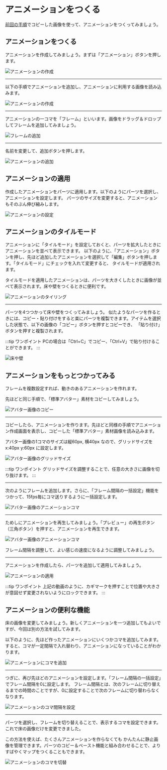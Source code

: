 # アニメーションをつくる

[前回の手順](../upload-image/)でコピーした画像を使って、アニメーションをつくってみましょう。

## アニメーションをつくる

アニメーションを作成してみましょう。まずは「アニメーション」ボタンを押します。

![アニメーションの作成](../images/animation-button.png)

---

以下の手順でアニメーションを追加し、アニメーションに利用する画像を読み込みます。

![アニメーションの作成](../images/add-animation.gif)

---

アニメーションの一コマを「フレーム」といいます。画像をドラッグ＆ドロップしてフレームを追加してみましょう。

![フレームの追加](../images/add-frame.gif)

---

名前を変更して、追加ボタンを押します。

![アニメーションの追加](../images/add-animation-dialog.png)

## アニメーションの適用

作成したアニメーションをパーツに適用します。以下のようにパーツを選択し、アニメーションを設定します。
パーツのサイズを変更すると、アニメーションもそのぶん伸び縮みします。

![アニメーションの設定](../images/append-animation.gif)

## アニメーションのタイルモード

アニメーションに「タイルモード」を設定しておくと、パーツを拡大したときにアニメーションを並べて表示できます。
以下のように、「アニメーション」ボタンを押し、先ほど追加したアニメーションを選択して「編集」ボタンを押します。「タイルモード」にチェックを入れて変更すると、
タイルモードが適用されます。

タイルモードを適用したアニメーションは、パーツを大きくしたときに画像が並べて表示されます。床や壁をつくるときに便利です。

![アニメーションのタイリング](../images/tiling.gif)

---

パーツを4つつかって床や壁をつくってみましょう。
似たようなパーツを作るときには、コピー・貼り付けをすると楽にパーツを複製できます。アイテムを選択した状態で、以下の画像の「コピー」ボタンを押すとコピーでき、
「貼り付け」ボタンを押すと複製されます。

:::tip ワンポイント
PCの場合は「Ctrl+C」でコピー、「Ctrl+V」で貼り付けることができます。
:::

![床や壁](../images/kabe.png)

## アニメーションをもっとつかってみる

フレームを複数設定すれば、動きのあるアニメーションを作れます。

先ほどと同じ手順で、「標準アバター」素材をコピーしてみましょう。

![アバター画像のコピー](../images/avatar.png)

---

コピーしたら、アニメーションを作ります。先ほどと同様の手順でアニメーション作成画面を表示し、コピーした「標準アバター」素材画像を読み込みます。

アバター画像の1コマのサイズは縦60px, 横40px なので、グリッドサイズを x:40px y:60px に設定します。

![アバター画像のグリッドサイズ](../images/avatar-anime-gridsize.png)

:::tip ワンポイント
グリッドサイズを調整することで、任意の大きさに画像を切り抜けます。
:::

---

次のようにフレームを追加します。さらに、「フレーム間隔の一括設定」機能をつかって、15fps毎にコマ送りするように一括設定します。

![アバター画像のアニメーションコマ](../images/avatar-left.gif)

---

ためしにアニメーションを再生してみましょう。「プレビュー」の再生ボタン（三角ボタン）を押すと、アニメーションを再生できます。

![アバター画像のアニメーションコマ](../images/play-anime.gif)

フレーム間隔を調整して、よい感じの速度になるように調整してみましょう。

---

アニメーションを作成したら、パーツを追加して適用してみましょう。

![アニメーションの適用](../images/set-avatar.gif)

:::tip ワンポイント
上記の動画のように、カギマークを押すことで位置や大きさが意図せず変更されないようにロックできます。
:::

## アニメーションの便利な機能

床の画像を変更してみましょう。新しくアニメーションを一つ追加してもよいですが、今回は別の方法を試してみます。

以下のように、先ほど作ったアニメーションにいくつかコマを追加してみます。すると、コマが一定間隔で入れ替わり、アニメーションになっていることがわかります。

![アニメーションにコマを追加](../images/add-animation-2.gif)

---

つぎに、再び先ほどのアニメーションを設定します。「フレーム間隔の一括設定」でフレーム間隔を0に設定します。
フレーム間隔とは、次のフレームに切り替えるまでの時間のことですが、0に設定することで次のフレームに切り替わらなくなります。

![アニメーションのコマ間隔を設定](../images/frame-0.png)

---

パーツを選択し、フレームを切り替えることで、表示するコマを設定できます。これで床の画像だけを変更できました。

この方法を使えば、たくさんアニメーションを作らなくても
かんたんに静止画像を管理できます。パーツのコピー＆ペースト機能と組み合わせることで、よりすばやくマップをつくることもできます。

![アニメーションのコマを切替](../images/frame-change.gif)

